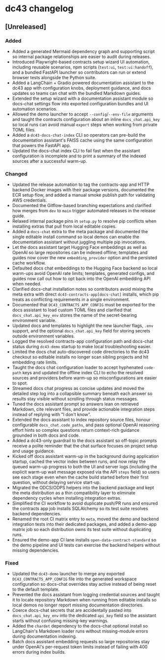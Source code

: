 # dc43 changelog

## [Unreleased]
### Added
- Added a generated Mermaid dependency graph and supporting script so internal package
  relationships are easier to audit during releases.
- Introduced Playwright-based contracts setup wizard UI automation, including
  reusable scenarios, npm scripts (`test:ui`, `test:ui:handoff`), and a bundled
  FastAPI launcher so contributors can run or extend browser tests alongside the
  Python suite.
- Added a LangChain + Gradio powered documentation assistant to the dc43 app with
  configuration knobs, deployment guidance, and docs updates so teams can chat with
  the bundled Markdown guides.
- Extended the setup wizard with a documentation assistant module so docs-chat settings
  flow into exported configuration bundles and UI automation scenarios.
- Allowed the demo launcher to accept `--config`/`--env-file` arguments and taught the
  contracts configuration about an inline `docs_chat.api_key` so local runs can avoid
  manual `export` steps when working from private TOML files.
- Added a `dc43-docs-chat-index` CLI so operators can pre-build the documentation
  assistant's FAISS cache using the same configuration that powers the FastAPI app.
- Updated the docs-chat index CLI to fail fast when the assistant configuration
  is incomplete and to print a summary of the indexed sources after a
  successful warm-up.

### Changed
- Updated the release automation to tag the contracts-app and HTTP backend Docker
  images with their package versions, documented the ECR setup flow, and added a
  manual smoke publish path for validating AWS credentials.
- Documented the Gitflow-based branching expectations and clarified how merges from `dev` to `main`
  trigger automated releases in the release guide.
- Relaxed internal package pins in `setup.py` to resolve pip conflicts when installing extras
  that pull from local editable copies.
- Added a `docs-chat` extra to the meta package and documented the single editable install
  command so local demos can enable the documentation assistant without juggling multiple
  pip invocations.
- Let the docs assistant target Hugging Face embeddings as well as OpenAI so large
  repositories can be indexed offline; templates and guides now cover the new
  `embedding_provider` option and the persisted cache workflow.
- Defaulted docs chat embeddings to the Hugging Face backend so local warm-ups
  avoid OpenAI rate limits; templates, generated configs, and guides now call
  out how to opt back into the OpenAI embedding API when needed.
- Clarified docs-chat installation notes so contributors avoid mixing the meta extra with
  direct `dc43-contracts-app[docs-chat]` installs, which pip treats as conflicting
  requirements in a single environment.
- Documented that `DC43_CONTRACTS_APP_CONFIG` must be exported for the docs assistant to
  load custom TOML files and clarified that `docs_chat.api_key_env` stores the name of the
  secret-bearing environment variable.
- Updated docs and templates to highlight the new launcher flags, `.env` support, and the
  optional `docs_chat.api_key` field for storing secrets outside environment variables.
- Logged the resolved contracts-app configuration path and docs-chat status during
  `dc43-demo` startup to make local troubleshooting easier.
- Limited the docs chat auto-discovered code directories to the dc43 checkout so
  editable installs no longer scan sibling projects and hit embedding rate limits.
- Taught the docs chat configuration loader to accept hyphenated `code-path`
  keys and updated the offline index CLI to echo the resolved sources and
  providers before warm-up so misconfigurations are easier to spot.
- Streamed docs chat progress as concise updates and moved the detailed step log
  into a collapsible summary beneath each answer so results stay visible without
  scrolling through status messages.
- Tuned the docs assistant prompt so answers lean on retrieved Markdown, cite relevant
  files, and provide actionable integration steps instead of replying with "I don't know".
- Extended the docs assistant to index repository source files, honour configurable
  `docs_chat.code_paths`, and pass optional OpenAI reasoning effort hints so complex
  questions return context-rich guidance grounded in both docs and code.
- Added a dc43-only guardrail to the docs assistant so off-topic prompts receive a polite
  reminder that the chat surface focuses on project setup and usage guidance.
- Kicked off docs assistant warm-up in the background during application startup, cached
  the vector index between runs, and now relay the queued warm-up progress to both the
  UI and server logs (including the explicit warm-up wait message exposed via the API
  `steps` field) so users see each stage even when the cache build started before their
  first question, without delaying service start-up.
- Migrated the ODCS/ODPS helpers into the backend package and kept the meta
  distribution as a thin compatibility layer to eliminate dependency cycles
  when installing integration extras.
- Simplified the CI workflow to avoid duplicate push/PR runs and ensured the contracts app
  job installs SQLAlchemy so its test suite resolves backend dependencies.
- Renamed the root CI matrix entry to `meta`, moved the demo and backend integration tests
  into their dedicated packages, and added a demo-app matrix job so each distribution owns
  its test suite without duplicating runs.
- Ensured the demo-app CI lane installs `open-data-contract-standard` so the demo pipeline
  and UI tests can exercise the backend helpers without missing dependencies.

### Fixed
- Updated the `dc43-demo` launcher to merge any exported `DC43_CONTRACTS_APP_CONFIG`
  file into the generated workspace configuration so docs-chat overrides stay
  active instead of being reset to the default template.
- Prevented the docs assistant from logging credential sources and taught it to
  locate repository Markdown when running from editable installs so local demos
  no longer report missing documentation directories.
- Coerce docs-chat secrets that are accidentally pasted into `docs_chat.api_key_env`
  into the dedicated `api_key` field so the assistant starts without confusing
  missing-key warnings.
- Added the `chardet` dependency to the docs-chat optional install so LangChain's
  Markdown loader runs without missing-module errors during documentation indexing.
- Batch docs assistant embedding requests so large repositories stay under OpenAI's
  per-request token limits instead of failing with 400 errors during index builds.
